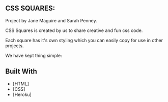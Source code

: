 ## CSS SQUARES:

Project by Jane Maguire and Sarah Penney.

CSS Squares is created by us to share creative and fun css code.

Each square has it's own styling which you can easily copy for use in other projects.

We have kept thing simple:
## Built With
* [HTML]
* [CSS]
* [Heroku]
